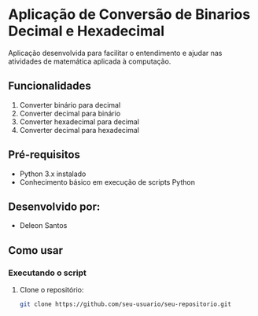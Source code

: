 # Aplicação de Conversão de Binarios Decimal e Hexadecimal

Aplicação desenvolvida para facilitar o entendimento e ajudar nas atividades de matemática aplicada à computação.

## Funcionalidades

1. Converter binário para decimal
2. Converter decimal para binário
3. Converter hexadecimal para decimal
4. Converter decimal para hexadecimal

## Pré-requisitos

- Python 3.x instalado
- Conhecimento básico em execução de scripts Python
## Desenvolvido por:

- Deleon Santos
  
## Como usar

### Executando o script

1. Clone o repositório:
   ```sh
   git clone https://github.com/seu-usuario/seu-repositorio.git
